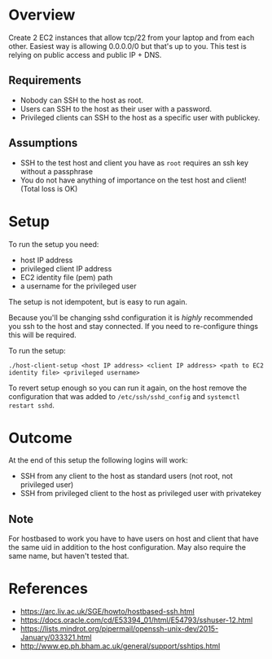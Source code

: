 # Overview
Create 2 EC2 instances that allow tcp/22 from your laptop and from each other.  Easiest way is allowing 0.0.0.0/0 but that's up to you.  This test is relying on public access and public IP + DNS.

## Requirements
* Nobody can SSH to the host as root.
* Users can SSH to the host as their user with a password.
* Privileged clients can SSH to the host as a specific user with publickey.

## Assumptions
* SSH to the test host and client you have as `root` requires an ssh key without a passphrase
* You do not have anything of importance on the test host and client!  (Total loss is OK)

# Setup
To run the setup you need:
- host IP address
- privileged client IP address
- EC2 identity file (pem) path
- a username for the privileged user

The setup is not idempotent, but is easy to run again.

Because you'll be changing sshd configuration it is *highly* recommended you ssh to the host and stay connected.  If you need to re-configure things this will be required.

To run the setup:
```
./host-client-setup <host IP address> <client IP address> <path to EC2 identity file> <privileged username>
```

To revert setup enough so you can run it again, on the host remove the configuration that was added to `/etc/ssh/sshd_config` and `systemctl restart sshd`.

# Outcome
At the end of this setup the following logins will work:
- SSH from any client to the host as standard users (not root, not privileged user)
- SSH from privileged client to the host as privileged user with privatekey

## Note
For hostbased to work you have to have users on host and client that have the same uid in addition to the host configuration.  May also require the same name, but haven't tested that.

# References
* https://arc.liv.ac.uk/SGE/howto/hostbased-ssh.html
* https://docs.oracle.com/cd/E53394_01/html/E54793/sshuser-12.html
* https://lists.mindrot.org/pipermail/openssh-unix-dev/2015-January/033321.html
* http://www.ep.ph.bham.ac.uk/general/support/sshtips.html
